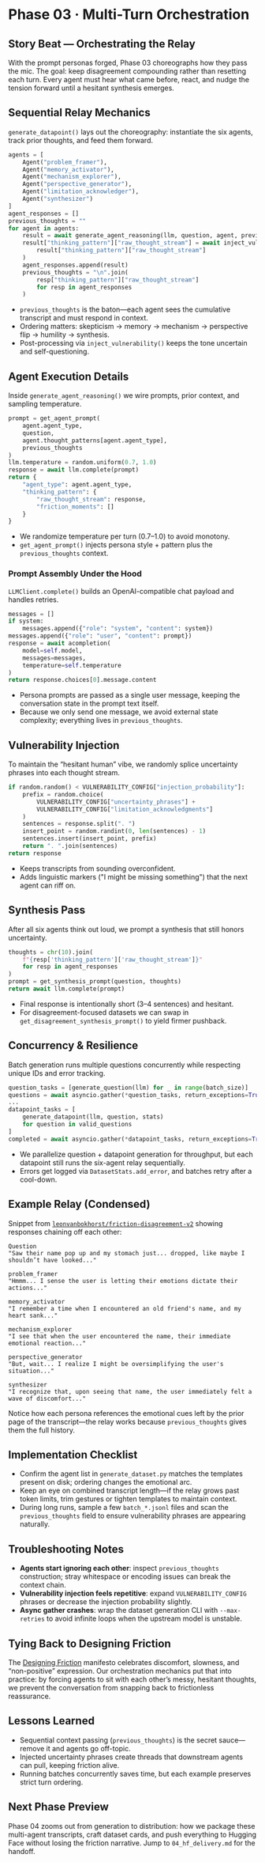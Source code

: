 # Phase 03 · Multi-Turn Orchestration

## Story Beat — Orchestrating the Relay

With the prompt personas forged, Phase 03 choreographs how they pass the mic. The goal: keep disagreement compounding rather than resetting each turn. Every agent must hear what came before, react, and nudge the tension forward until a hesitant synthesis emerges.

## Sequential Relay Mechanics

`generate_datapoint()` lays out the choreography: instantiate the six agents, track prior thoughts, and feed them forward.

```127:170:src/friction_reasoning/dataset/generate_dataset.py
agents = [
    Agent("problem_framer"),
    Agent("memory_activator"),
    Agent("mechanism_explorer"),
    Agent("perspective_generator"),
    Agent("limitation_acknowledger"),
    Agent("synthesizer")
]
agent_responses = []
previous_thoughts = ""
for agent in agents:
    result = await generate_agent_reasoning(llm, question, agent, previous_thoughts)
    result["thinking_pattern"]["raw_thought_stream"] = await inject_vulnerability(
        result["thinking_pattern"]["raw_thought_stream"]
    )
    agent_responses.append(result)
    previous_thoughts = "\n".join(
        resp["thinking_pattern"]["raw_thought_stream"]
        for resp in agent_responses
    )
```

- `previous_thoughts` is the baton—each agent sees the cumulative transcript and must respond in context.
- Ordering matters: skepticism → memory → mechanism → perspective flip → humility → synthesis.
- Post-processing via `inject_vulnerability()` keeps the tone uncertain and self-questioning.

## Agent Execution Details

Inside `generate_agent_reasoning()` we wire prompts, prior context, and sampling temperature.

```42:59:src/friction_reasoning/agent_reasoning.py
prompt = get_agent_prompt(
    agent.agent_type,
    question,
    agent.thought_patterns[agent.agent_type],
    previous_thoughts
)
llm.temperature = random.uniform(0.7, 1.0)
response = await llm.complete(prompt)
return {
    "agent_type": agent.agent_type,
    "thinking_pattern": {
        "raw_thought_stream": response,
        "friction_moments": []
    }
}
```

- We randomize temperature per turn (0.7–1.0) to avoid monotony.
- `get_agent_prompt()` injects persona style + pattern plus the `previous_thoughts` context.

### Prompt Assembly Under the Hood

`LLMClient.complete()` builds an OpenAI-compatible chat payload and handles retries.

```19:44:src/friction_reasoning/llm/client.py
messages = []
if system:
    messages.append({"role": "system", "content": system})
messages.append({"role": "user", "content": prompt})
response = await acompletion(
    model=self.model,
    messages=messages,
    temperature=self.temperature
)
return response.choices[0].message.content
```

- Persona prompts are passed as a single user message, keeping the conversation state in the prompt text itself.
- Because we only send one message, we avoid external state complexity; everything lives in `previous_thoughts`.

## Vulnerability Injection

To maintain the “hesitant human” vibe, we randomly splice uncertainty phrases into each thought stream.

```113:125:src/friction_reasoning/dataset/generate_dataset.py
if random.random() < VULNERABILITY_CONFIG["injection_probability"]:
    prefix = random.choice(
        VULNERABILITY_CONFIG["uncertainty_phrases"] +
        VULNERABILITY_CONFIG["limitation_acknowledgments"]
    )
    sentences = response.split(". ")
    insert_point = random.randint(0, len(sentences) - 1)
    sentences.insert(insert_point, prefix)
    return ". ".join(sentences)
return response
```

- Keeps transcripts from sounding overconfident.
- Adds linguistic markers ("I might be missing something") that the next agent can riff on.

## Synthesis Pass

After all six agents think out loud, we prompt a synthesis that still honors uncertainty.

```61:66:src/friction_reasoning/agent_reasoning.py
thoughts = chr(10).join(
    f"{resp['thinking_pattern']['raw_thought_stream']}"
    for resp in agent_responses
)
prompt = get_synthesis_prompt(question, thoughts)
return await llm.complete(prompt)
```

- Final response is intentionally short (3–4 sentences) and hesitant.
- For disagreement-focused datasets we can swap in `get_disagreement_synthesis_prompt()` to yield firmer pushback.

## Concurrency & Resilience

Batch generation runs multiple questions concurrently while respecting unique IDs and error tracking.

```187:222:src/friction_reasoning/dataset/generate_dataset.py
question_tasks = [generate_question(llm) for _ in range(batch_size)]
questions = await asyncio.gather(*question_tasks, return_exceptions=True)
...
datapoint_tasks = [
    generate_datapoint(llm, question, stats)
    for question in valid_questions
]
completed = await asyncio.gather(*datapoint_tasks, return_exceptions=True)
```

- We parallelize question + datapoint generation for throughput, but each datapoint still runs the six-agent relay sequentially.
- Errors get logged via `DatasetStats.add_error`, and batches retry after a cool-down.

## Example Relay (Condensed)

Snippet from [`leonvanbokhorst/friction-disagreement-v2`](https://huggingface.co/datasets/leonvanbokhorst/friction-disagreement-v2) showing responses chaining off each other:

```
Question
"Saw their name pop up and my stomach just... dropped, like maybe I shouldn’t have looked..."

problem_framer
"Hmmm... I sense the user is letting their emotions dictate their actions..."

memory_activator
"I remember a time when I encountered an old friend's name, and my heart sank..."

mechanism_explorer
"I see that when the user encountered the name, their immediate emotional reaction..."

perspective_generator
"But, wait... I realize I might be oversimplifying the user's situation..."

synthesizer
"I recognize that, upon seeing that name, the user immediately felt a wave of discomfort..."
```

Notice how each persona references the emotional cues left by the prior page of the transcript—the relay works because `previous_thoughts` gives them the full history.

## Implementation Checklist

- Confirm the agent list in `generate_dataset.py` matches the templates present on disk; ordering changes the emotional arc.
- Keep an eye on combined transcript length—if the relay grows past token limits, trim gestures or tighten templates to maintain context.
- During long runs, sample a few `batch_*.jsonl` files and scan the `previous_thoughts` field to ensure vulnerability phrases are appearing naturally.

## Troubleshooting Notes

- **Agents start ignoring each other**: inspect `previous_thoughts` construction; stray whitespace or encoding issues can break the context chain.
- **Vulnerability injection feels repetitive**: expand `VULNERABILITY_CONFIG` phrases or decrease the injection probability slightly.
- **Async gather crashes**: wrap the dataset generation CLI with `--max-retries` to avoid infinite loops when the upstream model is unstable.

## Tying Back to Designing Friction

The [Designing Friction](https://designingfriction.com) manifesto celebrates discomfort, slowness, and “non-positive” expression. Our orchestration mechanics put that into practice: by forcing agents to sit with each other’s messy, hesitant thoughts, we prevent the conversation from snapping back to frictionless reassurance.

## Lessons Learned

- Sequential context passing (`previous_thoughts`) is the secret sauce—remove it and agents go off-topic.
- Injected uncertainty phrases create threads that downstream agents can pull, keeping friction alive.
- Running batches concurrently saves time, but each example preserves strict turn ordering.

## Next Phase Preview

Phase 04 zooms out from generation to distribution: how we package these multi-agent transcripts, craft dataset cards, and push everything to Hugging Face without losing the friction narrative. Jump to `04_hf_delivery.md` for the handoff.

